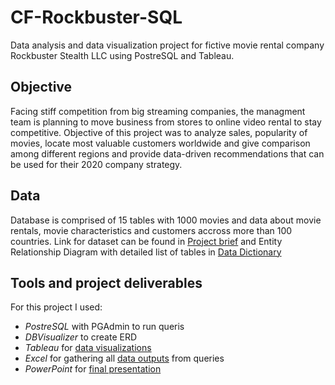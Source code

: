 # CF-Rockbuster-SQL
Data analysis and data visualization project for fictive movie rental company Rockbuster Stealth LLC using PostreSQL and Tableau.

## Objective
Facing stiff competition from big streaming companies, the managment team is planning to move business from stores to online video rental to stay competitive.
Objective of this project was to analyze sales, popularity of movies, locate most valuable customers worldwide and give comparison among different regions and
provide data-driven recommendations that can be used for their 2020 company strategy.

## Data
Database is comprised of 15 tables with 1000 movies and data about movie rentals, movie characteristics and customers accross more than 100 countries.
Link for dataset can be found in [Project brief](Documents/Project-Brief.pdf) and Entity Relationship Diagram with detailed list of tables
in [Data Dictionary](/Documents/Data-Dictionary.pdf)

## Tools and project deliverables
For this project I used:
 * *PostreSQL* with PGAdmin to run queris
 * *DBVisualizer* to create ERD
 * *Tableau* for [data visualizations](https://public.tableau.com/app/profile/lara.ljumovic/viz/Rockbustervisualizations_16949222828880/LTVcust?publish=yes)
 * *Excel* for gathering all [data outputs](Documents/Queries-and-Data-outputs.xlsx) from queries
 * *PowerPoint* for [final presentation](Final-Presentation/Rockbuster-presentation.pptx)
   
